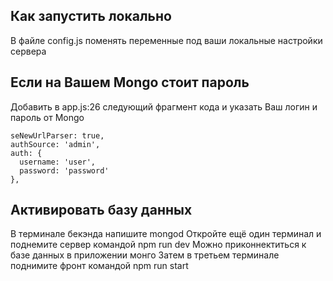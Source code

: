 ## Как запустить локально
В файле config.js поменять переменные под ваши локальные настройки сервера

## Если на Вашем Mongo стоит пароль
Добавить в app.js:26 следующий фрагмент кода и указать Ваш логин и пароль от Mongo
```
seNewUrlParser: true,
authSource: 'admin',
auth: {
  username: 'user',
  password: 'password'
},
```

## Активировать базу данных
В терминале бекэнда напишите mongod
Откройте ещё один терминал и поднемите сервер командой npm run dev
Можно приконнектиться к базе данных в приложении монго
Затем в третьем терминале поднимите фронт командой npm run start
